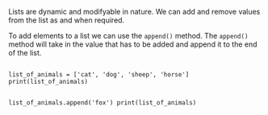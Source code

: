 Lists are dynamic and modifyable in nature. We can add and remove values from the list as and when required.

To add elements to a list we can use the `append()` method. The `append()` method will take in the value that has to be added and append it to the end of the list.

<codeblock language="python" type="lesson">
<code>
list_of_animals = ['cat', 'dog', 'sheep', 'horse']
print(list_of_animals)

list_of_animals.append('fox')
print(list_of_animals)
</code>
</codeblock>